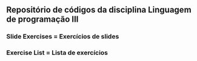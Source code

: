 ## Repositório de códigos da disciplina Linguagem de programação III

### Slide Exercises = Exercícios de slides

### Exercise List = Lista de exercícios
